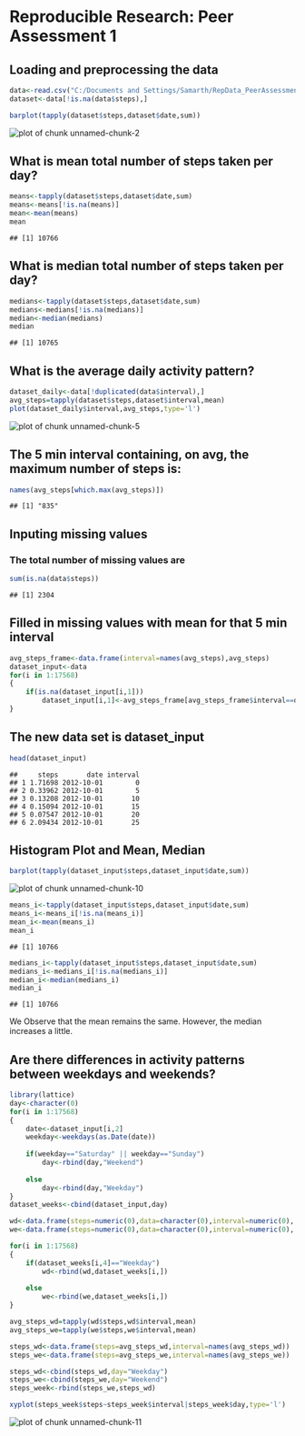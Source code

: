 # Reproducible Research: Peer Assessment 1


## Loading and preprocessing the data

```r
data<-read.csv("C:/Documents and Settings/Samarth/RepData_PeerAssessment1/activity.csv")
dataset<-data[!is.na(data$steps),]
```


```r
barplot(tapply(dataset$steps,dataset$date,sum))
```

![plot of chunk unnamed-chunk-2](./PA1_template_files/figure-html/unnamed-chunk-2.png) 

## What is mean total number of steps taken per day?

```r
means<-tapply(dataset$steps,dataset$date,sum)
means<-means[!is.na(means)]
mean<-mean(means)
mean
```

```
## [1] 10766
```

## What is median total number of steps taken per day?

```r
medians<-tapply(dataset$steps,dataset$date,sum)
medians<-medians[!is.na(medians)]
median<-median(medians)
median
```

```
## [1] 10765
```

## What is the average daily activity pattern?

```r
dataset_daily<-data[!duplicated(data$interval),]
avg_steps=tapply(dataset$steps,dataset$interval,mean)
plot(dataset_daily$interval,avg_steps,type='l')
```

![plot of chunk unnamed-chunk-5](./PA1_template_files/figure-html/unnamed-chunk-5.png) 

## The 5 min interval containing, on avg, the maximum number of steps is:

```r
names(avg_steps[which.max(avg_steps)])
```

```
## [1] "835"
```

## Inputing missing values
### The total number of missing values are

```r
sum(is.na(data$steps))
```

```
## [1] 2304
```

## Filled in missing values with mean for that 5 min interval

```r
avg_steps_frame<-data.frame(interval=names(avg_steps),avg_steps)
dataset_input<-data
for(i in 1:17568)
{
    if(is.na(dataset_input[i,1]))
        dataset_input[i,1]<-avg_steps_frame[avg_steps_frame$interval==dataset_input[i,3],2]
}
```

## The new data set is dataset_input

```r
head(dataset_input)
```

```
##     steps       date interval
## 1 1.71698 2012-10-01        0
## 2 0.33962 2012-10-01        5
## 3 0.13208 2012-10-01       10
## 4 0.15094 2012-10-01       15
## 5 0.07547 2012-10-01       20
## 6 2.09434 2012-10-01       25
```

## Histogram Plot and Mean, Median

```r
barplot(tapply(dataset_input$steps,dataset_input$date,sum))
```

![plot of chunk unnamed-chunk-10](./PA1_template_files/figure-html/unnamed-chunk-10.png) 

```r
means_i<-tapply(dataset_input$steps,dataset_input$date,sum)
means_i<-means_i[!is.na(means_i)]
mean_i<-mean(means_i)
mean_i
```

```
## [1] 10766
```

```r
medians_i<-tapply(dataset_input$steps,dataset_input$date,sum)
medians_i<-medians_i[!is.na(medians_i)]
median_i<-median(medians_i)
median_i
```

```
## [1] 10766
```

We Observe that the mean remains the same. However, the median increases a little.

## Are there differences in activity patterns between weekdays and weekends?

```r
library(lattice)
day<-character(0)
for(i in 1:17568)
{
    date<-dataset_input[i,2]
    weekday<-weekdays(as.Date(date))
    
    if(weekday=="Saturday" || weekday=="Sunday")
        day<-rbind(day,"Weekend")
    
    else
        day<-rbind(day,"Weekday")    
}
dataset_weeks<-cbind(dataset_input,day)

wd<-data.frame(steps=numeric(0),data=character(0),interval=numeric(0), day=character(0))
we<-data.frame(steps=numeric(0),data=character(0),interval=numeric(0), day=character(0))

for(i in 1:17568)
{
    if(dataset_weeks[i,4]=="Weekday")
        wd<-rbind(wd,dataset_weeks[i,])
    
    else
        we<-rbind(we,dataset_weeks[i,])
}

avg_steps_wd=tapply(wd$steps,wd$interval,mean)
avg_steps_we=tapply(we$steps,we$interval,mean)

steps_wd<-data.frame(steps=avg_steps_wd,interval=names(avg_steps_wd))
steps_we<-data.frame(steps=avg_steps_we,interval=names(avg_steps_we))

steps_wd<-cbind(steps_wd,day="Weekday")
steps_we<-cbind(steps_we,day="Weekend")
steps_week<-rbind(steps_we,steps_wd)

xyplot(steps_week$steps~steps_week$interval|steps_week$day,type='l')
```

![plot of chunk unnamed-chunk-11](./PA1_template_files/figure-html/unnamed-chunk-11.png) 
